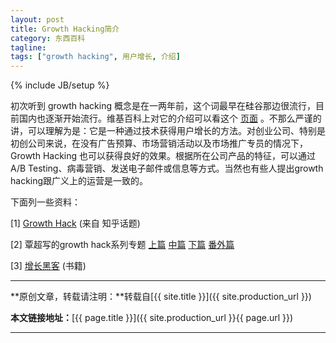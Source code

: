 ```yaml
---
layout: post
title: Growth Hacking简介
category: 东西百科
tagline: 
tags: ["growth hacking", 用户增长, 介绍]
---
```

{% include JB/setup %}

初次听到 growth hacking 概念是在一两年前，这个词最早在硅谷那边很流行，目前国内也逐渐开始流行。维基百科上对它的介绍可以看这个 [页面](https://en.wikipedia.org/wiki/Growth_hacking) 。不那么严谨的讲，可以理解为是：它是一种通过技术获得用户增长的方法。对创业公司、特别是初创公司来说，在没有广告预算、市场营销活动以及市场推广专员的情况下，Growth Hacking 也可以获得良好的效果。根据所在公司产品的特征，可以通过 A/B Testing、病毒营销、发送电子邮件或信息等方式。当然也有些人提出growth hacking跟广义上的运营是一致的。

下面列一些资料：

[1] [Growth Hack](https://www.zhihu.com/topic/19800630) (来自 知乎话题)

[2] 覃超写的growth hack系列专题 [上篇](http://zhuanlan.zhihu.com/qinchao/20190015) [中篇](http://zhuanlan.zhihu.com/qinchao/20226008) [下篇](http://zhuanlan.zhihu.com/qinchao/20308036) [番外篇](http://zhuanlan.zhihu.com/qinchao/20322079)

[3] [增长黑客](http://book.douban.com/subject/26541801/) (书籍)


* * *

**原创文章，转载请注明：**转载自[{{ site.title }}]({{ site.production_url }})

**本文链接地址：**[{{ page.title }}]({{ site.production_url }}{{ page.url }})

* * *
